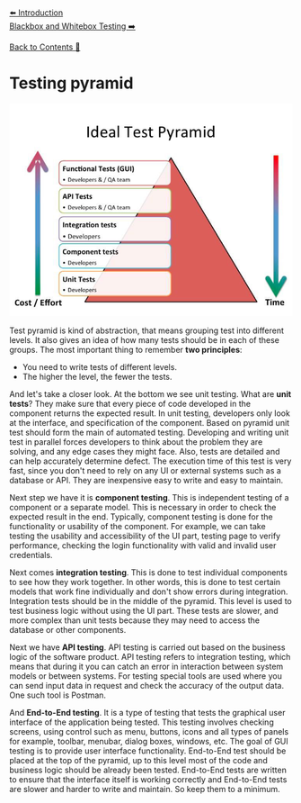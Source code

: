 [⬅️ Introduction](introduction.md)  
[Blackbox and Whitebox Testing ➡️](blackbox-and-whitebox-testing.md)

[Back to Contents 📑](../../README.md#module-2)

# Testing pyramid

![Ideal Test Pyramid](images/test-pyramid.png)

Test pyramid is kind of abstraction, that means grouping test into different levels.
It also gives an idea of how many tests should be in each of these groups.
The most important thing to remember **two principles**:

- You need to write tests of different levels.
- The higher the level, the fewer the tests.

And let's take a closer look.
At the bottom we see unit testing.
What are **unit tests**?
They make sure that every piece of code developed in the component returns the expected result.
In unit testing, developers only look at the interface, and specification of the component.
Based on pyramid unit test should form the main of automated testing.
Developing and writing unit test in parallel forces developers to think about the problem they are solving, and any edge cases they might face.
Also, tests are detailed and can help accurately determine defect.
The execution time of this test is very fast, since you don't need to rely on any UI or external systems such as a database or API.
They are inexpensive easy to write and easy to maintain.

Next step we have it is **component testing**.
This is independent testing of a component or a separate model.
This is necessary in order to check the expected result in the end.
Typically, component testing is done for the functionality or usability of the component.
For example, we can take testing the usability and accessibility of the UI part, testing page to verify performance, checking the login functionality with valid and invalid user credentials.

Next comes **integration testing**.
This is done to test individual components to see how they work together.
In other words, this is done to test certain models that work fine individually and don't show errors during integration.
Integration tests should be in the middle of the pyramid.
This level is used to test business logic without using the UI part.
These tests are slower, and more complex than unit tests because they may need to access the database or other components.

Next we have **API testing**.
API testing is carried out based on the business logic of the software product.
API testing refers to integration testing, which means that during it you can catch an error in interaction between system models or between systems.
For testing special tools are used where you can send input data in request and check the accuracy of the output data.
One such tool is Postman.

And **End-to-End testing**.
It is a type of testing that tests the graphical user interface of the application being tested.
This testing involves checking screens, using control such as menu, buttons, icons and all types of panels for example, toolbar, menubar, dialog boxes, windows, etc.
The goal of GUI testing is to provide user interface functionality.
End-to-End test should be placed at the top of the pyramid, up to this level most of the code and business logic should be already been tested.
End-to-End tests are written to ensure that the interface itself is working correctly and End-to-End tests are slower and harder to write and maintain.
So keep them to a minimum.
